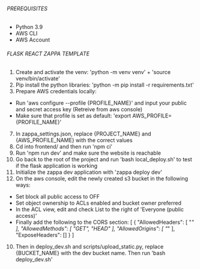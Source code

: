 ###### PREREQUISITES ######
- Python 3.9
- AWS CLI
- AWS Account

###### FLASK REACT ZAPPA TEMPLATE ######

1. Create and activate the venv: 'python -m venv venv' + 'source venv/bin/activate' 
2. Pip install the python libraries: 'python -m pip install -r requirements.txt'
3. Prepare AWS credentials locally: 
- Run 'aws configure --profile {PROFILE_NAME}' and input your public and secret access key (Retreive from aws console)
- Make sure that profile is set as default: 'export AWS_PROFILE={PROFILE_NAME}'
7. In zappa_settings.json, replace {PROJECT_NAME} and {AWS_PROFILE_NAME} with the correct values
5. Cd into frontend/ and then run 'npm ci'
6. Run 'npm run dev' and make sure the website is reachable
7. Go back to the root of the project and run 'bash local_deploy.sh' to test if the flask application is working
8. Initialize the zappa dev application with 'zappa deploy dev'
9. On the aws console, edit the newly created s3 bucket in the following ways:
- Set block all public access to OFF
- Set object ownership to ACLs enabled and bucket owner preferred
- In the ACL view, edit and check List to the right of 'Everyone (public access)'
- Finally add the following to the CORS section:
[
    {
        "AllowedHeaders": [
            "*"
        ],
        "AllowedMethods": [
            "GET",
            "HEAD"
        ],
        "AllowedOrigins": [
            "*"
        ],
        "ExposeHeaders": []
    }
]
10. Then in deploy_dev.sh and scripts/upload_static.py, replace {BUCKET_NAME} with the dev bucket name. Then run 'bash deploy_dev.sh'